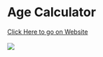 <h1>Age Calculator</h1>
<a href="https://sanketvyadav.github.io/age_calculator/">Click Here to go on Website</a>
<br><br>

<img src="https://i.imgur.com/oZV9f7a.png">
